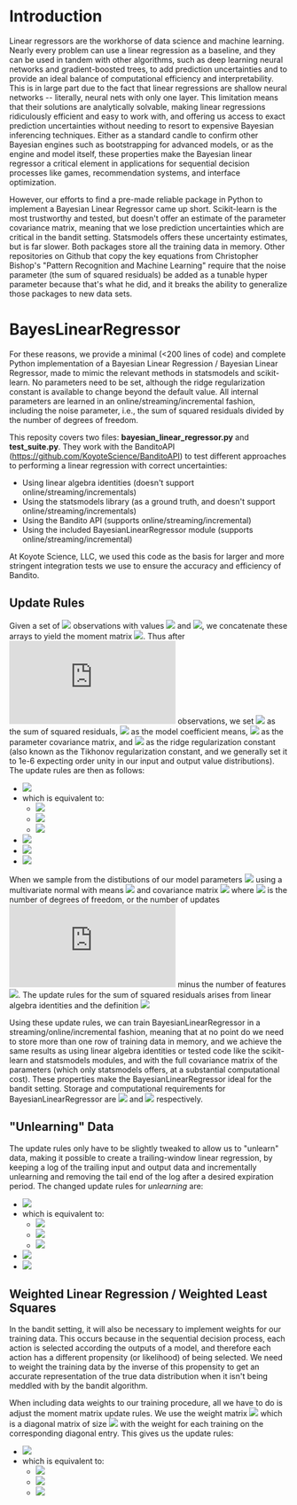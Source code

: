 # Introduction

Linear regressors are the workhorse of data science and machine learning. Nearly every problem can use a linear regression as a baseline, and they can be used in tandem with other algorithms, such as deep learning neural networks and gradient-boosted trees, to add prediction uncertainties and to provide an ideal balance of computational efficiency and interpretability. This is in large part due to the fact that linear regressions are shallow neural networks -- literally, neural nets with only one layer. This limitation means that their solutions are analytically solvable, making linear regressions ridiculously efficient and easy to work with, and offering us access to exact prediction uncertainties without needing to resort to expensive Bayesian inferencing techniques. Either as a standard candle to confirm other Bayesian engines such as bootstrapping for advanced models, or as the engine and model itself, these properties make the Bayesian linear regressor a critical element in applications for sequential decision processes like games, recommendation systems, and interface optimization.

However, our efforts to find a pre-made reliable package in Python to implement a Bayesian Linear Regressor came up short. Scikit-learn is the most trustworthy and tested, but doesn't offer an estimate of the parameter covariance matrix, meaning that we lose prediction uncertainties which are critical in the bandit setting. Statsmodels offers these uncertainty estimates, but is far slower. Both packages store all the training data in memory. Other repositories on Github that copy the key equations from Christopher Bishop's "Pattern Recognition and Machine Learning" require that the noise parameter (the sum of squared residuals) be added as a tunable hyper parameter because that's what he did, and it breaks the ability to generalize those packages to new data sets.

# BayesLinearRegressor

For these reasons, we provide a minimal (<200 lines of code) and complete Python implementation of a Bayesian Linear Regression / Bayesian Linear Regressor, made to mimic the relevant methods in statsmodels and scikit-learn. No parameters need to be set, although the ridge regularization constant is available to change beyond the default value. All internal parameters are learned in an online/streaming/incremental fashion, including the noise parameter, i.e., the sum of squared residuals divided by the number of degrees of freedom.

This reposity covers two files: **bayesian_linear_regressor.py** and **test_suite.py**. They work with the BanditoAPI (https://github.com/KoyoteScience/BanditoAPI) to test different approaches to performing a linear regression with correct uncertainties:

* Using linear algebra identities (doesn't support online/streaming/incrementals)
* Using the statsmodels library (as a ground truth, and doesn't support online/streaming/incrementals)
* Using the Bandito API (supports online/streaming/incremental)
* Using the included BayesianLinearRegressor module (supports online/streaming/incremental)

At Koyote Science, LLC, we used this code as the basis for larger and more stringent integration tests we use to ensure the accuracy and efficiency of Bandito.

## Update Rules
Given a set of ![](https://latex.codecogs.com/svg.latex?n_\text{obs}) observations with values ![](https://latex.codecogs.com/svg.latex?\mathbf{X}) and ![](https://latex.codecogs.com/svg.latex?\mathbf{y}), we concatenate these arrays to yield the moment matrix ![](https://latex.codecogs.com/svg.latex?\mathbf{M}=\mathbf{X}\oplus\mathbf{y}). Thus after ![](https://latex.codecogs.com/svg.latex?n) observations, we set ![](https://latex.codecogs.com/svg.latex?R_{n}) as the sum of squared residuals, ![](https://latex.codecogs.com/svg.latex?\mathbf{\hat{\beta}}_{n}) as the model coefficient means, ![](https://latex.codecogs.com/svg.latex?\Sigma_{n}) as the parameter covariance matrix, and ![](https://latex.codecogs.com/svg.latex?\lambda) as the ridge regularization constant (also known as the Tikhonov regularization constant, and we generally set it to 1e-6 expecting order unity in our input and output value distributions). The update rules are then as follows:

* <img src="https://latex.codecogs.com/svg.latex?\mathbf{M}_{n+n_{\text{obs}}}=\mathbf{M}_{n}+\mathbf{M}^\text{T}\mathbf{M}"> 
* which is equivalent to:
  * <img src="https://latex.codecogs.com/svg.latex?\mathbf{X}_{n+n_{\text{obs}}}^\text{T}\mathbf{X}_{n+n_{\text{obs}}}=\mathbf{X}_{n}^\text{T}\mathbf{X}_{n}+\mathbf{X}^{\text{T}}\mathbf{X}">
  * <img src="https://latex.codecogs.com/svg.latex?\mathbf{y}_{n+n_{\text{obs}}}^\text{T}\mathbf{y_{n+n_{\text{obs}}}=\mathbf{y}_{n}^\text{T}\mathbf{y}+\mathbf{y}^{\text{T}}\mathbf{y}">
  * <img src="https://latex.codecogs.com/svg.latex?\mathbf{X}_{n+n_{\text{obs}}}^\text{T}\mathbf{y}_{n+n_{\text{obs}}}=\mathbf{X}_{n}^\text{T}\mathbf{y}_{n}+\mathbf{X}^{\text{T}}\mathbf{y}">
* <img src="https://latex.codecogs.com/svg.latex?R_{n+n_{\text{obs}}}=R_{n}+\mathbf{y}^{\text{T}}\mathbf{y}-\mathbf{\hat{\beta}}_{n+n_{\text{obs}}}^\text{T}\mathbf{\Sigma}_{n+n_{\text{obs}}}^{-1}\mathbf{\hat{\beta}}_{n+n_{\text{obs}}}+\mathbf{\hat{\beta}}_{n}^\text{T}\mathbf{\Sigma}_{n}^{-1}\mathbf{\hat{\beta}}_{n}">
* <img src="https://latex.codecogs.com/svg.latex?\mathbf{\Sigma}_{n}^{-1}=\mathbf{X}_{n}^\text{T}\mathbf{X}_{n}+\lambda\mathbf{I}">
* <img src="https://latex.codecogs.com/svg.latex?\mathbf{\hat{\beta}}_{n}=\mathbf{\Sigma}_{n}\mathbf{X}_{n}^\text{T}\mathbf{y}">

When we sample from the distibutions of our model parameters ![](https://latex.codecogs.com/svg.latex?\mathbf{\beta}) using a multivariate normal with means ![](https://latex.codecogs.com/svg.latex?\mathbf{\hat{\beta}}) and covariance matrix ![](https://latex.codecogs.com/svg.latex?\mathbf{\Sigma}\times&space;R\div&space;n_\text{d.o.f.}) where ![](https://latex.codecogs.com/svg.latex?n_{\text{d.o.f.}}=n-n_\text{features}) is the number of degrees of freedom, or the number of updates ![](https://latex.codecogs.com/svg.latex?n) minus the number of features ![](https://latex.codecogs.com/svg.latex?n_\text{features}). The update rules for the sum of squared residuals arises from linear algebra identities and the definition <img src="https://latex.codecogs.com/svg.latex?R_{n}=(\mathbf{y}_{n}-\mathbf{\hat{\beta}_{n}^\text{T}\mathbf{X}_{n})^\text{T}(\mathbf{y}_{n}-\mathbf{\hat{\beta}}_{n}^\text{T}\mathbf{X}_{n})"> 

Using these update rules, we can train BayesianLinearRegressor in a streaming/online/incremental fashion, meaning that at no point do we need to store more than one row of training data in memory, and we achieve the same results as using linear algebra identities or tested code like the scikit-learn and statsmodels modules, and with the full covariance matrix of the parameters (which only statsmodels offers, at a substantial computational cost). These properties make the BayesianLinearRegressor ideal for the bandit setting. Storage and computational requirements for BayesianLinearRegressor are <img src="https://latex.codecogs.com/svg.latex?O(n_\text{features}^2)"> and  <img src="https://latex.codecogs.com/svg.latex?O(n\times&space;n_\text{features}^3)"> respectively.

## "Unlearning" Data
The update rules only have to be slightly tweaked to allow us to "unlearn" data, making it possible to create a trailing-window linear regression, by keeping a log of the trailing input and output data and incrementally unlearning and removing the tail end of the log after a desired expiration period. The changed update rules for *unlearning* are:

* <img src="https://latex.codecogs.com/svg.latex?\mathbf{M}_{n+n_{\text{obs}}}=\mathbf{M}_{n}-\mathbf{M}"> 
* which is equivalent to:
  * <img src="https://latex.codecogs.com/svg.latex?\mathbf{X}_{n+n_{\text{obs}}}^\text{T}\mathbf{X}_{n+n_{\text{obs}}}=\mathbf{X}_{n}^\text{T}\mathbf{X}_{n}-\mathbf{X}^{\text{T}}\mathbf{X}">
  * <img src="https://latex.codecogs.com/svg.latex?\mathbf{y}_{n+n_{\text{obs}}}^\text{T}\mathbf{y_{n+n_{\text{obs}}}=\mathbf{y}_{n}^\text{T}\mathbf{y}-\mathbf{y}^{\text{T}}\mathbf{y}">
  * <img src="https://latex.codecogs.com/svg.latex?\mathbf{X}_{n+n_{\text{obs}}}^\text{T}\mathbf{y}_{n+n_{\text{obs}}}=\mathbf{X}_{n}^\text{T}\mathbf{y}_{n}-\mathbf{X}^{\text{T}}\mathbf{y}">
* <img src="https://latex.codecogs.com/svg.latex?R_{n+n_{\text{obs}}}=R_{n}-\mathbf{y}^{\text{T}}\mathbf{y}-\mathbf{\hat{\beta}}_{n+n_{\text{obs}}}^\text{T}\mathbf{\Sigma}_{n+n_{\text{obs}}}^{-1}\mathbf{\hat{\beta}}_{n+n_{\text{obs}}}+\mathbf{\hat{\beta}}_{n}^\text{T}\mathbf{\Sigma}_{n}^{-1}\mathbf{\hat{\beta}}_{n}">
* <img src="https://latex.codecogs.com/svg.latex?(n+n_{\text{obs}})_{\text{d.o.f.}}=n_{\text{d.o.f.}}-n_\text{obs}">

## Weighted Linear Regression / Weighted Least Squares
In the bandit setting, it will also be necessary to implement weights for our training data. This occurs because in the sequential decision process, each action is selected according the outputs of a model, and therefore each action has a different propensity (or likelihood) of being selected. We need to weight the training data by the inverse of this propensity to get an accurate representation of the true data distribution when it isn't being meddled with by the bandit algorithm.

When including data weights to our training procedure, all we have to do is adjust the moment matrix update rules. We use the weight matrix <img src="https://latex.codecogs.com/svg.latex?\mathbf{W}"> which is a diagonal matrix of size <img src="https://latex.codecogs.com/svg.latex?n_\text{obs}"> with the weight for each training on the corresponding diagonal entry. This gives us the update rules:

* <img src="https://latex.codecogs.com/svg.latex?\mathbf{M}_{n+n_{\text{obs}}}=\mathbf{M}_{n}+\mathbf{M}^\text{T}\mathbf{W}\mathbf{M}"> 
* which is equivalent to:
  * <img src="https://latex.codecogs.com/svg.latex?\mathbf{X}_{n+n_{\text{obs}}}^\text{T}\mathbf{X}_{n+n_{\text{obs}}}=\mathbf{X}_{n}^\text{T}\mathbf{X}_{n}+\mathbf{X}^{\text{T}}\mathbf{W}\mathbf{X}">
  * <img src="https://latex.codecogs.com/svg.latex?\mathbf{y}_{n+n_{\text{obs}}}^\text{T}\mathbf{y_{n+n_{\text{obs}}}=\mathbf{y}_{n}^\text{T}\mathbf{y}+\mathbf{y}^{\text{T}}\mathbf{W}\mathbf{y}">
  * <img src="https://latex.codecogs.com/svg.latex?\mathbf{X}_{n+n_{\text{obs}}}^\text{T}\mathbf{y}_{n+n_{\text{obs}}}=\mathbf{X}_{n}^\text{T}\mathbf{y}_{n}+\mathbf{X}^{\text{T}}\mathbf{W}\mathbf{y}">


